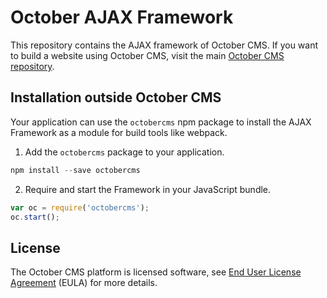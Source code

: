 # October AJAX Framework

This repository contains the AJAX framework of October CMS. If you want to build a website using October CMS, visit the main [October CMS repository](http://github.com/octobercms/october).

## Installation outside October CMS

Your application can use the `octobercms` npm package to install the AJAX Framework as a module for build tools like webpack.

1. Add the `octobercms` package to your application.

```js
npm install --save octobercms
```

2. Require and start the Framework in your JavaScript bundle.

```js
var oc = require('octobercms');
oc.start();
```

## License

The October CMS platform is licensed software, see [End User License Agreement](./LICENSE.md) (EULA) for more details.
